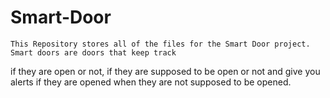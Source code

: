 # Smart-Door

	This Repository stores all of the files for the Smart Door project. Smart doors are doors that keep track 
if they are open or not, if they are supposed to be open or not and give you alerts if they are opened when
they are not supposed to be opened. 
